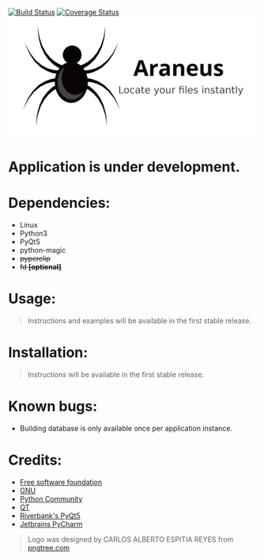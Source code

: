 [![Build Status](https://travis-ci.org/akkk33/araneus.svg?branch=master)](https://travis-ci.org/akkk33/araneus)
[![Coverage Status](https://coveralls.io/repos/github/akkk33/araneus/badge.svg?branch=master)](https://coveralls.io/github/akkk33/araneus?branch=master)
![Logo](Araneus/UI/icons/banner.png)
# Application is under development.
# Dependencies:
- Linux
- Python3
- PyQt5
- python-magic
- ~~pyperclip~~
- ~~fd **[optional]**~~
# Usage:
> Instructions and examples will be available in the first stable release.
# Installation:
> Instructions will be available in the first stable release.
# Known bugs:
- Building database is only available once per application instance. 
# Credits:
- [Free software foundation](https://www.fsf.org/)
- [GNU](https://www.gnu.org)
- [Python Community](https://www.python.org/community/)
- [QT](https://www.qt.io/)
- [Riverbank's PyQt5](https://riverbankcomputing.com/software/pyqt/intro)
- [Jetbrains PyCharm](https://www.jetbrains.com/pycharm/)
>Logo was designed by CARLOS ALBERTO ESPITIA REYES from [pngtree.com](https://pngtree.com/freepng/vector-cartoon-black-spider_2441240.html)